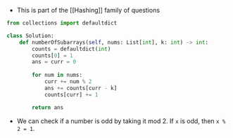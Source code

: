 - This is part of the [[Hashing]] family of questions 

```python
from collections import defaultdict

class Solution:
    def numberOfSubarrays(self, nums: List[int], k: int) -> int:
        counts = defaultdict(int)
        counts[0] = 1
        ans = curr = 0
        
        for num in nums:
            curr += num % 2
            ans += counts[curr - k]
            counts[curr] += 1

        return ans
```

- We can check if a number is odd by taking it mod 2. If `x` is odd, then `x % 2 = 1`.

